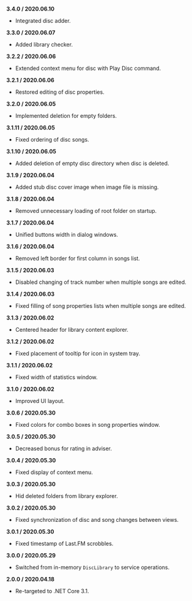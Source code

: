 **3.4.0 / 2020.06.10**
* Integrated disc adder.

**3.3.0 / 2020.06.07**
* Added library checker.

**3.2.2 / 2020.06.06**
* Extended context menu for disc with Play Disc command.

**3.2.1 / 2020.06.06**
* Restored editing of disc properties.

**3.2.0 / 2020.06.05**
* Implemented deletion for empty folders.

**3.1.11 / 2020.06.05**
* Fixed ordering of disc songs.

**3.1.10 / 2020.06.05**
* Added deletion of empty disc directory when disc is deleted.

**3.1.9 / 2020.06.04**
* Added stub disc cover image when image file is missing.

**3.1.8 / 2020.06.04**
* Removed unnecessary loading of root folder on startup.

**3.1.7 / 2020.06.04**
* Unified buttons width in dialog windows.

**3.1.6 / 2020.06.04**
* Removed left border for first column in songs list.

**3.1.5 / 2020.06.03**
* Disabled changing of track number when multiple songs are edited.

**3.1.4 / 2020.06.03**
* Fixed filling of song properties lists when multiple songs are edited.

**3.1.3 / 2020.06.02**
* Centered header for library content explorer.

**3.1.2 / 2020.06.02**
* Fixed placement of tooltip for icon in system tray.

**3.1.1 / 2020.06.02**
* Fixed width of statistics window.

**3.1.0 / 2020.06.02**
* Improved UI layout.

**3.0.6 / 2020.05.30**
* Fixed colors for combo boxes in song properties window.

**3.0.5 / 2020.05.30**
* Decreased bonus for rating in adviser.

**3.0.4 / 2020.05.30**
* Fixed display of context menu.

**3.0.3 / 2020.05.30**
* Hid deleted folders from library explorer.

**3.0.2 / 2020.05.30**
* Fixed synchronization of disc and song changes between views.

**3.0.1 / 2020.05.30**
* Fixed timestamp of Last.FM scrobbles.

**3.0.0 / 2020.05.29**
* Switched from in-memory `DiscLibrary` to service operations.

**2.0.0 / 2020.04.18**
* Re-targeted to .NET Core 3.1.

